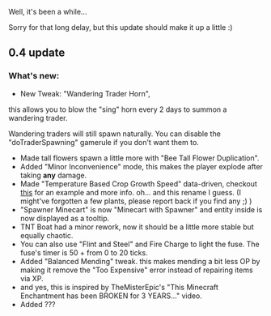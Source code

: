 Well, it's been a while...

Sorry for that long delay, but this update should make it up a little :)

## 0.4 update
### What's new:

* New Tweak: "Wandering Trader Horn",

this allows you to blow the "sing" horn every 2 days to summon a wandering trader. 

Wandering traders will still spawn naturally. You can disable the "doTraderSpawning" gamerule if you don't want them to.

* Made tall flowers spawn a little more with "Bee Tall Flower Duplication".
* Added "Minor Inconvenience" mode, this makes the player explode after taking **any** damage.
* Made "Temperature Based Crop Growth Speed" data-driven, checkout [this](https://github.com/melontini/m-tweaks/blob/1.19-fabric/src/main/resources/data/m-tweaks/mt_crop_temperatures/crops/minecraft_wheat.json) for an example and more info. oh... and this rename I guess. (I might've forgotten a few plants, please report back if you find any ;) )
* "Spawner Minecart" is now "Minecart with Spawner" and entity inside is now displayed as a tooltip.
* TNT Boat had a minor rework, now it should be a little more stable but equally chaotic.
* You can also use "Flint and Steel" and Fire Charge to light the fuse. The fuse's timer is 50 + from 0 to 20 ticks.
* Added "Balanced Mending" tweak. this makes mending a bit less OP by making it remove the "Too Expensive" error instead of repairing items via XP.
* and yes, this is inspired by TheMisterEpic's "This Minecraft Enchantment has been BROKEN for 3 YEARS..." video.
* Added ???

